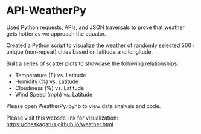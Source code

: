 # API-WeatherPy

Used Python requests, APIs, and JSON traversals to prove that weather gets hotter as we approach the equator. 

Created a Python script to visualize the weather of randomly selected 500+ unique (non-repeat) cities based on latitude and longitude.

Built a series of scatter plots to showcase the following relationships:
* Temperature (F) vs. Latitude
* Humidity (%) vs. Latitude
* Cloudiness (%) vs. Latitude
* Wind Speed (mph) vs. Latitude

Please open WeatherPy.ipynb to view data analysis and code.

Please visit this website link for visualization: https://cheskagatus.github.io/weather.html
